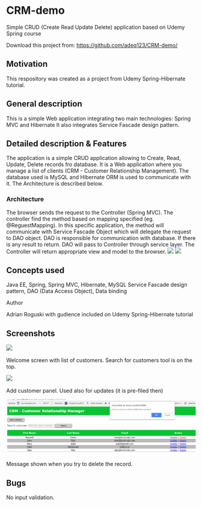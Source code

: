 # CRM-demo
Simple CRUD (Create Read Update Delete) application based on Udemy Spring course

Download this project from: https://github.com/adeq123/CRM-demo/

## Motivation
This respository was created as a project from Udemy Spring-Hibernate tutorial.

## General description
This is a simple Web application integrating two main technologies: Spring MVC and Hibernate It also integrates Service Fascade design pattern.  

## Detailed description & Features
The application is a simple CRUD application allowing to Create, Read, Update, Delete records fro database. It is a Web application where
you manage a list of clients (CRM - Customer Relationship Management). The database used is MySQL and Hibernate ORM is used to communicate with it.
The Architecture is described below.

### Architecture

The browser sends the request to the Controller (Spring MVC). The controller find the method based on mapping specified (eg. @ReguestMapping).
In this specific application, the method will communicate with Service Fascade Object which will delegate the request to DAO object. DAO is 
responsible for communication with database. If there is any result to return. DAO will pass to Controller through service layer. The Controller
will return appropriate view and model to the browser.
![](CRM-demo/web-customer-tracker/img/appArchtecture1.png)
![](BusTicketReservationSystem/readme%20images/ticketmana.png)
## Concepts used

Java EE, Spring, Spring MVC, Hibernate, MySQL
Service Fascade design pattern, DAO (Data Access Object), Data binding

Author

Adrian Roguski with gudience included on Udemy Spring-Hibernate tutorial

## Screenshots

![](CRM-demo/web-customer-tracker/img/customerList.png)

Welcome screen with list of customers. Search for customers tool is on the top.

![](CRM-demo/web-customer-tracker/img/addCustomer.png)

Add customer panel. Used also for updates (it is pre-filed then) 

![](https://github.com/adeq123/CRM-demo/blob/master/web-customer-tracker/img/deleteCustomer.png)

Message shown when you try to delete the record.

## Bugs
No input validation.
